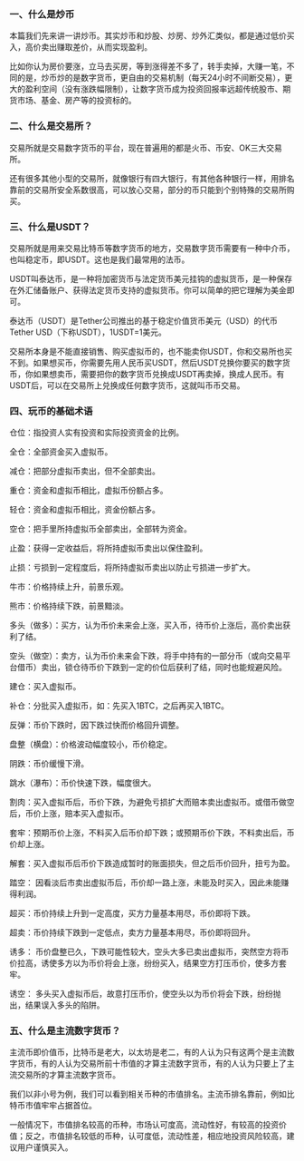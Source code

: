 ### 一、什么是炒币

本篇我们先来讲一讲炒币。其实炒币和炒股、炒房、炒外汇类似，都是通过低价买入，高价卖出赚取差价，从而实现盈利。

比如你认为房价要涨，立马去买房，等到涨得差不多了，转手卖掉，大赚一笔，不同的是，炒币炒的是数字货币，更自由的交易机制（每天24小时不间断交易），更大的盈利空间（没有涨跌幅限制），让数字货币成为投资回报率远超传统股市、期货市场、基金、房产等的投资标的。



### 二、什么是交易所？

交易所就是交易数字货币的平台，现在普遍用的都是火币、币安、OK三大交易所。

还有很多其他小型的交易所，就像银行有四大银行，有其他各种银行一样，用排名靠前的交易所安全系数很高，可以放心交易，部分的币只能到个别特殊的交易所购买。



### 三、什么是USDT？

交易所就是用来交易比特币等数字货币的地方，交易数字货币需要有一种中介币，也叫稳定币，即USDT。这也是我们最常用的法币。

USDT叫泰达币，是一种将加密货币与法定货币美元挂钩的虚拟货币，是一种保存在外汇储备账户、获得法定货币支持的虚拟货币。你可以简单的把它理解为美金即可。

泰达币（USDT）是Tether公司推出的基于稳定价值货币美元（USD）的代币Tether USD（下称USDT），1USDT=1美元。

交易所本身是不能直接销售、购买虚拟币的，也不能卖你USDT，你和交易所也买不到。如果想买币，你需要先用人民币买USDT，然后USDT兑换你要买的数字货币，你如果想卖币，需要把你的数字货币兑换成USDT再卖掉，换成人民币。有USDT后，可以在交易所上兑换成任何数字货币，这就叫币币交易。



### 四、玩币的基础术语

仓位：指投资人实有投资和实际投资资金的比例。

全仓：全部资金买入虚拟币。

减仓：把部分虚拟币卖出，但不全部卖出。

重仓：资金和虚拟币相比，虚拟币份额占多。

轻仓：资金和虚拟币相比，资金份额占多。

空仓：把手里所持虚拟币全部卖出，全部转为资金。

止盈：获得一定收益后，将所持虚拟币卖出以保住盈利。

止损：亏损到一定程度后，将所持虚拟币卖出以防止亏损进一步扩大。

牛市：价格持续上升，前景乐观。

熊市：价格持续下跌，前景黯淡。

多头（做多）：买方，认为币价未来会上涨，买入币，待币价上涨后，高价卖出获利了结。

空头（做空）：卖方，认为币价未来会下跌，将手中持有的一部分币（或向交易平台借币）卖出，锁仓待币价下跌到一定的价位后获利了结，同时也能规避风险。

建仓：买入虚拟币。

补仓：分批买入虚拟币，如：先买入1BTC，之后再买入1BTC。

反弹：币价下跌时，因下跌过快而价格回升调整。

盘整（横盘）：价格波动幅度较小，币价稳定。

阴跌：币价缓慢下滑。

跳水（瀑布）：币价快速下跌，幅度很大。

割肉：买入虚拟币后，币价下跌，为避免亏损扩大而赔本卖出虚拟币。或借币做空后，币价上涨，赔本买入虚拟币。

套牢：预期币价上涨，不料买入后币价却下跌；或预期币价下跌，不料卖出后，币价却上涨。

解套：买入虚拟币后币价下跌造成暂时的账面损失，但之后币价回升，扭亏为盈。

踏空： 因看淡后市卖出虚拟币后，币价却一路上涨，未能及时买入，因此未能赚得利润。

超买：币价持续上升到一定高度，买方力量基本用尽，币价即将下跌。

超卖：币价持续下跌到一定低点，卖方力量基本用尽，币价即将回升。

诱多： 币价盘整已久，下跌可能性较大，空头大多已卖出虚拟币，突然空方将币价拉高，诱使多方以为币价将会上涨，纷纷买入，结果空方打压币价，使多方套牢。

诱空： 多头买入虚拟币后，故意打压币价，使空头以为币价将会下跌，纷纷抛出，结果误入多头的陷阱。



### 五、什么是主流数字货币？

主流币即价值币，比特币是老大，以太坊是老二，有的人认为只有这两个是主流数字货币，有的人认为交易所前十市值的才算主流数字货币，有的人认为只要上了主流交易所的才算主流数字货币。

我们以非小号为例，我们可以看到相关币种的市值排名。主流币排名靠前，例如比特币市值牢牢占据首位。

一般情况下，市值排名较高的币种，市场认可度高，流动性好，有较高的投资价值；反之，市值排名较低的币种，认可度低，流动性差，相应地投资风险较高，建议用户谨慎买入。
